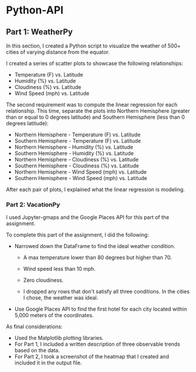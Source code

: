 # Python-API

## Part 1: WeatherPy

In this section, I created a Python script to visualize the weather of 500+ cities of varying distance from the equator. 

I created a series of scatter plots to showcase the following relationships:

* Temperature (F) vs. Latitude
* Humidity (%) vs. Latitude
* Cloudiness (%) vs. Latitude
* Wind Speed (mph) vs. Latitude


The second requirement was to compute the linear regression for each relationship. This time, separate the plots into Northern Hemisphere (greater than or equal to 0 degrees latitude) and Southern Hemisphere (less than 0 degrees latitude):

* Northern Hemisphere - Temperature (F) vs. Latitude
* Southern Hemisphere - Temperature (F) vs. Latitude
* Northern Hemisphere - Humidity (%) vs. Latitude
* Southern Hemisphere - Humidity (%) vs. Latitude
* Northern Hemisphere - Cloudiness (%) vs. Latitude
* Southern Hemisphere - Cloudiness (%) vs. Latitude
* Northern Hemisphere - Wind Speed (mph) vs. Latitude
* Southern Hemisphere - Wind Speed (mph) vs. Latitude

After each pair of plots, I explained what the linear regression is modeling. 


### Part 2: VacationPy

I used Jupyter-gmaps and the Google Places API for this part of the assignment.

To complete this part of the assignment, I did the following: 


* Narrowed down the DataFrame to find the ideal weather condition. 

  * A max temperature lower than 80 degrees but higher than 70.

  * Wind speed less than 10 mph.

  * Zero cloudiness.

  * I dropped any rows that don't satisfy all three conditions. In the cities I chose, the weather was ideal.

  
* Use Google Places API to find the first hotel for each city located within 5,000 meters of the coordinates.


As final considerations:

* Used the Matplotlib plotting libraries.
* For Part 1, I included a written description of three observable trends based on the data.
* For Part 2, I took a screenshot of the heatmap that I created and included it in the output file.

